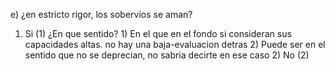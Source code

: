 e) ¿en estricto rigor, los sobervios se aman?

1) Si (1)
		¿En que sentido?
			1) En el que en el fondo si consideran sus capacidades altas. no hay una baja-evaluacion detras
			2) Puede ser en el sentido que no se deprecian, no sabria decirte en ese caso
	2) No (2)